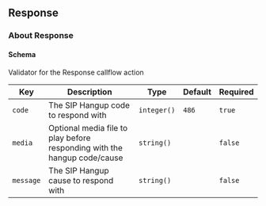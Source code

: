 ## Response

### About Response

#### Schema

Validator for the Response callflow action



Key | Description | Type | Default | Required
--- | ----------- | ---- | ------- | --------
`code` | The SIP Hangup code to respond with | `integer()` | `486` | `true`
`media` | Optional media file to play before responding with the hangup code/cause | `string()` |   | `false`
`message` | The SIP Hangup cause to respond with | `string()` |   | `false`



